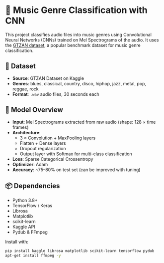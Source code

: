 # 🎵 Music Genre Classification with CNN

This project classifies audio files into music genres using Convolutional Neural Networks (CNNs) trained on Mel Spectrograms of the audio. It uses the [GTZAN dataset](https://www.kaggle.com/datasets/andradaolteanu/gtzan-dataset-music-genre-classification), a popular benchmark dataset for music genre classification.

## 📁 Dataset

- **Source**: GTZAN Dataset on Kaggle  
- **Genres**: blues, classical, country, disco, hiphop, jazz, metal, pop, reggae, rock  
- **Format**: `.wav` audio files, 30 seconds each

## 🧠 Model Overview

- **Input**: Mel Spectrograms extracted from raw audio (shape: 128 × time frames)
- **Architecture**:
  - 3 × Convolution + MaxPooling layers
  - Flatten + Dense layers
  - Dropout regularization
  - Output layer with Softmax for multi-class classification
- **Loss**: Sparse Categorical Crossentropy  
- **Optimizer**: Adam  
- **Accuracy**: ~75–80% on test set (can be improved with tuning)

## 📦 Dependencies

- Python 3.8+
- TensorFlow / Keras
- Librosa
- Matplotlib
- scikit-learn
- Kaggle API
- Pydub & FFmpeg

Install with:
```bash
pip install kaggle librosa matplotlib scikit-learn tensorflow pydub
apt-get install ffmpeg -y
